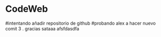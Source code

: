 # CodeWeb
#intentando añadir repositorio de github
#probando alex a hacer nuevo comit 3 . gracias sataaa   afsfdasdfa
